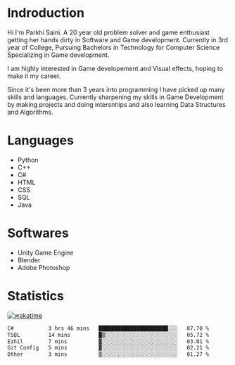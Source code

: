 # Indroduction
Hi I'm Parkhi Saini. A 20 year old problem solver and game enthusiast getting her hands dirty in Software and Game development. Currently in 3rd year of College, Pursuing Bachelors in Technology for Computer Science Specializing in Game development.

I am highly interested in Game developement and Visual effects, hoping to make it my career.

Since it's been more than 3 years into programming I have picked up many skills and languages. Currently sharpening my skills in Game Development by making projects and doing intersnhips and also learning Data Structures and Algorithms.

# Languages

- Python 
- C++
- C#
- HTML 
- CSS
- SQL
- Java

# Softwares

- Unity Game Engine
- Blender
- Adobe Photoshop

# Statistics
[![wakatime](https://wakatime.com/badge/user/659f56cf-9635-4f70-9140-7dbdc934cfec.svg)](https://wakatime.com/@659f56cf-9635-4f70-9140-7dbdc934cfec)
<!--START_SECTION:waka-->

```txt
C#           3 hrs 46 mins   ██████████████████████░░░   87.70 %
TSQL         14 mins         █▒░░░░░░░░░░░░░░░░░░░░░░░   05.72 %
Ezhil        7 mins          ▓░░░░░░░░░░░░░░░░░░░░░░░░   03.01 %
Git Config   5 mins          ▓░░░░░░░░░░░░░░░░░░░░░░░░   02.21 %
Other        3 mins          ▒░░░░░░░░░░░░░░░░░░░░░░░░   01.27 %
```

<!--END_SECTION:waka-->











